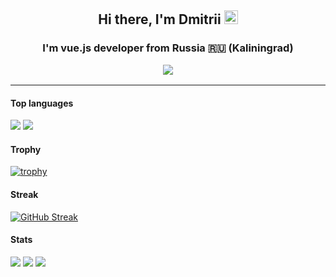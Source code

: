 <h2 align="center">Hi there, I'm Dmitrii <img src="https://github.com/blackcater/blackcater/raw/main/images/Hi.gif" height="22" /></h2>
<h3 align="center">I'm vue.js developer from Russia 🇷🇺 (Kaliningrad)

![](https://komarev.com/ghpvc/?username=JustKing)

</h3>
<hr />
<h4>Top languages</h4>

![](https://github-profile-summary-cards.vercel.app/api/cards/most-commit-language?username=JustKing&theme=github_dark)
![](https://github-profile-summary-cards.vercel.app/api/cards/repos-per-language?username=JustKing&theme=github_dark)

<h4>Trophy</h4>

[![trophy](https://github-profile-trophy.vercel.app/?username=JustKing&theme=onedark&no-frame=true)](https://github.com/ryo-ma/github-profile-trophy)

<h4>Streak</h4>

[![GitHub Streak](https://github-readme-streak-stats.herokuapp.com/?user=JustKing&theme=dark)](https://git.io/streak-stats)

<h4>Stats</h4>

![](https://github-profile-summary-cards.vercel.app/api/cards/profile-details?username=JustKing&theme=github_dark)
![](https://github-profile-summary-cards.vercel.app/api/cards/stats?username=JustKing&theme=github_dark)
![](https://github-profile-summary-cards.vercel.app/api/cards/productive-time?username=JustKing&theme=github_dark)
